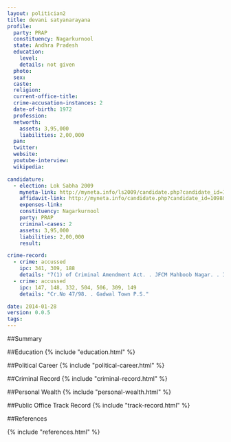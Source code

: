 ```yaml
---
layout: politician2
title: devani satyanarayana
profile: 
  party: PRAP
  constituency: Nagarkurnool
  state: Andhra Pradesh
  education: 
    level: 
    details: not given
  photo: 
  sex: 
  caste: 
  religion: 
  current-office-title: 
  crime-accusation-instances: 2
  date-of-birth: 1972
  profession: 
  networth: 
    assets: 3,95,000
    liabilities: 2,00,000
  pan: 
  twitter: 
  website: 
  youtube-interview: 
  wikipedia: 

candidature: 
  - election: Lok Sabha 2009
    myneta-link: http://myneta.info/ls2009/candidate.php?candidate_id=1098
    affidavit-link: http://myneta.info/candidate.php?candidate_id=1098&scan=original
    expenses-link: 
    constituency: Nagarkurnool 
    party: PRAP
    criminal-cases: 2
    assets: 3,95,000
    liabilities: 2,00,000
    result:  

crime-record: 
  - crime: accussed
    ipc: 341, 309, 188
    details: "7(1) of Criminal Amendment Act. . JFCM Mahboob Nagar. . II town PS Mbnr" 
  - crime: accussed
    ipc: 147, 148, 332, 504, 506, 309, 149
    details: "Cr.No 47/98. . Gadwal Town P.S." 

date: 2014-01-28
version: 0.0.5
tags: 
---
```

##Summary


##Education
{% include "education.html" %}


##Political Career
{% include "political-career.html" %}


##Criminal Record
{% include "criminal-record.html" %}


##Personal Wealth
{% include "personal-wealth.html" %}


##Public Office Track Record
{% include "track-record.html" %}


##References


{% include "references.html" %}